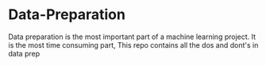 # Data-Preparation
Data preparation is the most important part of a machine learning project. It is the most time consuming part, This repo contains all the dos and dont's in data prep


